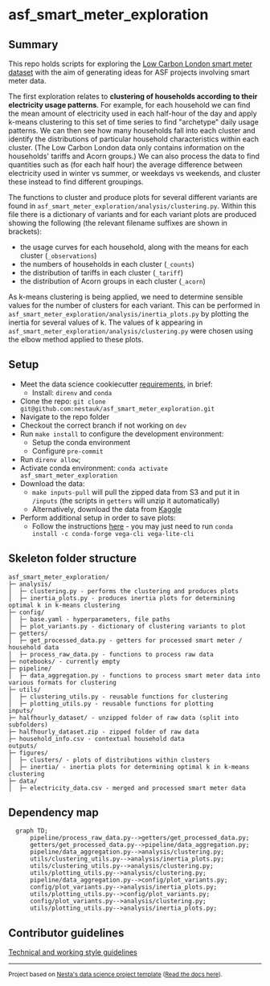 # asf_smart_meter_exploration

## Summary

This repo holds scripts for exploring the [Low Carbon London smart meter dataset](https://www.kaggle.com/datasets/jeanmidev/smart-meters-in-london) with the aim of generating ideas for ASF projects involving smart meter data.

The first exploration relates to <b>clustering of households according to their electricity usage patterns</b>. For example, for each household we can find the mean amount of electricity used in each half-hour of the day and apply k-means clustering to this set of time series to find "archetype" daily usage patterns. We can then see how many households fall into each cluster and identify the distributions of particular household characteristics within each cluster. (The Low Carbon London data only contains information on the households' tariffs and Acorn groups.) We can also process the data to find quantities such as (for each half hour) the average difference between electricity used in winter vs summer, or weekdays vs weekends, and cluster these instead to find different groupings.

The functions to cluster and produce plots for several different variants are found in `asf_smart_meter_exploration/analysis/clustering.py`. Within this file there is a dictionary of variants and for each variant plots are produced showing the following (the relevant filename suffixes are shown in brackets):

- the usage curves for each household, along with the means for each cluster (`_observations`)
- the numbers of households in each cluster (`_counts`)
- the distribution of tariffs in each cluster (`_tariff`)
- the distribution of Acorn groups in each cluster (`_acorn`)

As k-means clustering is being applied, we need to determine sensible values for the number of clusters for each variant. This can be performed in `asf_smart_meter_exploration/analysis/inertia_plots.py` by plotting the inertia for several values of k. The values of k appearing in `asf_smart_meter_exploration/analysis/clustering.py` were chosen using the elbow method applied to these plots.

## Setup

- Meet the data science cookiecutter [requirements](http://nestauk.github.io/ds-cookiecutter/quickstart), in brief:
  - Install: `direnv` and `conda`
- Clone the repo: `git clone git@github.com:nestauk/asf_smart_meter_exploration.git`
- Navigate to the repo folder
- Checkout the correct branch if not working on `dev`
- Run `make install` to configure the development environment:
  - Setup the conda environment
  - Configure `pre-commit`
- Run `direnv allow`;
- Activate conda environment: `conda activate asf_smart_meter_exploration`
- Download the data:
  - `make inputs-pull` will pull the zipped data from S3 and put it in `/inputs` (the scripts in `getters` will unzip it automatically)
  - Alternatively, download the data from [Kaggle](https://www.kaggle.com/datasets/jeanmidev/smart-meters-in-london)
- Perform additional setup in order to save plots:
  - Follow the instructions [here](https://github.com/altair-viz/altair_saver/#nodejs) - you may just need to run `conda install -c conda-forge vega-cli vega-lite-cli`

## Skeleton folder structure

```
asf_smart_meter_exploration/
├─ analysis/
│  ├─ clustering.py - performs the clustering and produces plots
│  ├─ inertia_plots.py - produces inertia plots for determining optimal k in k-means clustering
├─ config/
│  ├─ base.yaml - hyperparameters, file paths
│  ├─ plot_variants.py - dictionary of clustering variants to plot
├─ getters/
│  ├─ get_processed_data.py - getters for processed smart meter / household data
│  ├─ process_raw_data.py - functions to process raw data
├─ notebooks/ - currently empty
├─ pipeline/
│  ├─ data_aggregation.py - functions to process smart meter data into various formats for clustering
├─ utils/
│  ├─ clustering_utils.py - reusable functions for clustering
│  ├─ plotting_utils.py - reusable functions for plotting
inputs/
├─ halfhourly_dataset/ - unzipped folder of raw data (split into subfolders)
├─ halfhourly_dataset.zip - zipped folder of raw data
├─ household_info.csv - contextual household data
outputs/
├─ figures/
│  ├─ clusters/ - plots of distributions within clusters
│  ├─ inertia/ - inertia plots for determining optimal k in k-means clustering
├─ data/
│  ├─ electricity_data.csv - merged and processed smart meter data
```

## Dependency map

```mermaid
  graph TD;
      pipeline/process_raw_data.py-->getters/get_processed_data.py;
      getters/get_processed_data.py-->pipeline/data_aggregation.py;
      pipeline/data_aggregation.py-->analysis/clustering.py;
      utils/clustering_utils.py-->analysis/inertia_plots.py;
      utils/clustering_utils.py-->analysis/clustering.py;
      utils/plotting_utils.py-->analysis/clustering.py;
      pipeline/data_aggregation.py-->config/plot_variants.py;
      config/plot_variants.py-->analysis/inertia_plots.py;
      utils/plotting_utils.py-->config/plot_variants.py;
      config/plot_variants.py-->analysis/clustering.py;
      utils/plotting_utils.py-->analysis/inertia_plots.py;
```

## Contributor guidelines

[Technical and working style guidelines](https://github.com/nestauk/ds-cookiecutter/blob/master/GUIDELINES.md)

---

<small><p>Project based on <a target="_blank" href="https://github.com/nestauk/ds-cookiecutter">Nesta's data science project template</a>
(<a href="http://nestauk.github.io/ds-cookiecutter">Read the docs here</a>).
</small>

```

```

